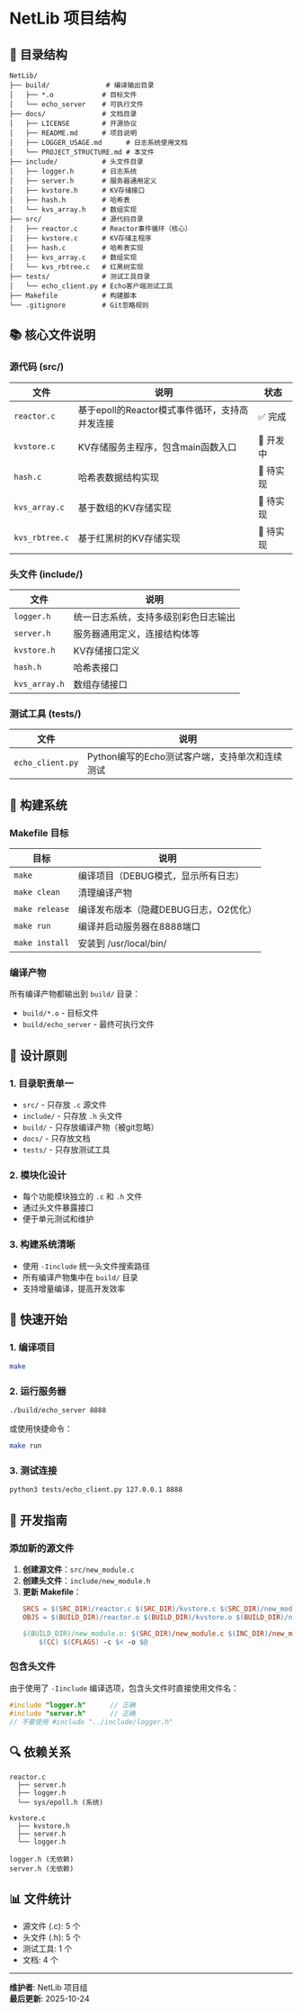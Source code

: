 # NetLib 项目结构

## 📁 目录结构

```
NetLib/
├── build/              # 编译输出目录
│   ├── *.o            # 目标文件
│   └── echo_server    # 可执行文件
├── docs/              # 文档目录
│   ├── LICENSE        # 开源协议
│   ├── README.md      # 项目说明
│   ├── LOGGER_USAGE.md      # 日志系统使用文档
│   └── PROJECT_STRUCTURE.md # 本文件
├── include/           # 头文件目录
│   ├── logger.h       # 日志系统
│   ├── server.h       # 服务器通用定义
│   ├── kvstore.h      # KV存储接口
│   ├── hash.h         # 哈希表
│   └── kvs_array.h    # 数组实现
├── src/               # 源代码目录
│   ├── reactor.c      # Reactor事件循环（核心）
│   ├── kvstore.c      # KV存储主程序
│   ├── hash.c         # 哈希表实现
│   ├── kvs_array.c    # 数组实现
│   └── kvs_rbtree.c   # 红黑树实现
├── tests/             # 测试工具目录
│   └── echo_client.py # Echo客户端测试工具
├── Makefile           # 构建脚本
└── .gitignore         # Git忽略规则
```

## 📚 核心文件说明

### 源代码 (src/)

| 文件 | 说明 | 状态 |
|------|------|------|
| `reactor.c` | 基于epoll的Reactor模式事件循环，支持高并发连接 | ✅ 完成 |
| `kvstore.c` | KV存储服务主程序，包含main函数入口 | 🚧 开发中 |
| `hash.c` | 哈希表数据结构实现 | 📝 待实现 |
| `kvs_array.c` | 基于数组的KV存储实现 | 📝 待实现 |
| `kvs_rbtree.c` | 基于红黑树的KV存储实现 | 📝 待实现 |

### 头文件 (include/)

| 文件 | 说明 |
|------|------|
| `logger.h` | 统一日志系统，支持多级别彩色日志输出 |
| `server.h` | 服务器通用定义，连接结构体等 |
| `kvstore.h` | KV存储接口定义 |
| `hash.h` | 哈希表接口 |
| `kvs_array.h` | 数组存储接口 |

### 测试工具 (tests/)

| 文件 | 说明 |
|------|------|
| `echo_client.py` | Python编写的Echo测试客户端，支持单次和连续测试 |

## 🔨 构建系统

### Makefile 目标

| 目标 | 说明 |
|------|------|
| `make` | 编译项目（DEBUG模式，显示所有日志）|
| `make clean` | 清理编译产物 |
| `make release` | 编译发布版本（隐藏DEBUG日志，O2优化）|
| `make run` | 编译并启动服务器在8888端口 |
| `make install` | 安装到 /usr/local/bin/ |

### 编译产物

所有编译产物都输出到 `build/` 目录：
- `build/*.o` - 目标文件
- `build/echo_server` - 最终可执行文件

## 🎯 设计原则

### 1. 目录职责单一
- `src/` - 只存放 `.c` 源文件
- `include/` - 只存放 `.h` 头文件
- `build/` - 只存放编译产物（被git忽略）
- `docs/` - 只存放文档
- `tests/` - 只存放测试工具

### 2. 模块化设计
- 每个功能模块独立的 `.c` 和 `.h` 文件
- 通过头文件暴露接口
- 便于单元测试和维护

### 3. 构建系统清晰
- 使用 `-Iinclude` 统一头文件搜索路径
- 所有编译产物集中在 `build/` 目录
- 支持增量编译，提高开发效率

## 🚀 快速开始

### 1. 编译项目
```bash
make
```

### 2. 运行服务器
```bash
./build/echo_server 8888
```

或使用快捷命令：
```bash
make run
```

### 3. 测试连接
```bash
python3 tests/echo_client.py 127.0.0.1 8888
```

## 📝 开发指南

### 添加新的源文件

1. **创建源文件**：`src/new_module.c`
2. **创建头文件**：`include/new_module.h`
3. **更新 Makefile**：
   ```makefile
   SRCS = $(SRC_DIR)/reactor.c $(SRC_DIR)/kvstore.c $(SRC_DIR)/new_module.c
   OBJS = $(BUILD_DIR)/reactor.o $(BUILD_DIR)/kvstore.o $(BUILD_DIR)/new_module.o
   
   $(BUILD_DIR)/new_module.o: $(SRC_DIR)/new_module.c $(INC_DIR)/new_module.h
       $(CC) $(CFLAGS) -c $< -o $@
   ```

### 包含头文件

由于使用了 `-Iinclude` 编译选项，包含头文件时直接使用文件名：

```c
#include "logger.h"      // 正确
#include "server.h"      // 正确
// 不要使用 #include "../include/logger.h"
```

## 🔍 依赖关系

```
reactor.c
  ├── server.h
  ├── logger.h
  └── sys/epoll.h (系统)

kvstore.c
  ├── kvstore.h
  ├── server.h
  └── logger.h

logger.h (无依赖)
server.h (无依赖)
```

## 📊 文件统计

- 源文件 (.c): 5 个
- 头文件 (.h): 5 个
- 测试工具: 1 个
- 文档: 4 个

---

**维护者**: NetLib 项目组  
**最后更新**: 2025-10-24

